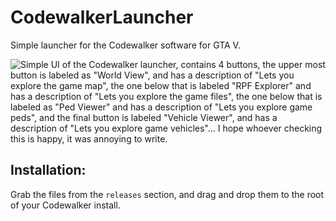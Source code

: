 # CodewalkerLauncher
Simple launcher for the Codewalker software for GTA V.

![Simple UI of the Codewalker launcher, contains 4 buttons, the upper most button is labeled as "World View", and has a description of "Lets you explore the game map", the one below that is labeled "RPF Explorer" and has a description of "Lets you explore the game files", the one below that is labeled as "Ped Viewer" and has a description of "Lets you explore game peds", and the final button is labeled "Vehicle Viewer", and has a description of "Lets you explore game vehicles"... I hope whoever checking this is happy, it was annoying to write.](https://cdn.discordapp.com/attachments/734156197111791698/954165765723021352/unknown.png)

## Installation:
Grab the files from the `releases` section, and drag and drop them to the root of your Codewalker install.